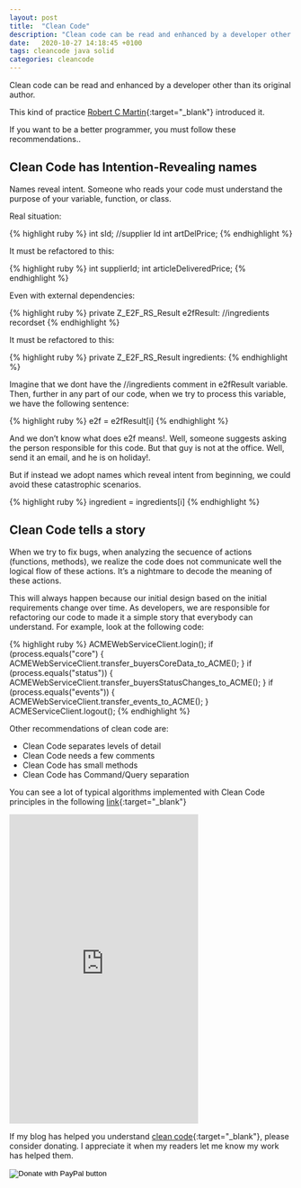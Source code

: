 ```yaml
---
layout: post
title:  "Clean Code"
description: "Clean code can be read and enhanced by a developer other than its original author. Clean code has Intention-Revealing names"
date:   2020-10-27 14:18:45 +0100
tags: cleancode java solid
categories: cleancode
---
```

Clean code can be read and enhanced by a developer other than its original author. 

This kind of practice [Robert C Martin](https://amzn.to/3rAejgU){:target="_blank"} introduced it.

If you want to be a better programmer, you must follow these recommendations..

## Clean Code has Intention-Revealing names

Names reveal intent. Someone who reads your code must understand the purpose of your variable, function, or class.

Real situation:

{% highlight ruby %}
int sId; //supplier Id
int artDelPrice;
{% endhighlight %}

It must be refactored to this:

{% highlight ruby %}
int supplierId;
int articleDeliveredPrice;
{% endhighlight %}

Even with external dependencies:

{% highlight ruby %}
private Z_E2F_RS_Result e2fResult: //ingredients recordset
{% endhighlight %}

It must be refactored to this:

{% highlight ruby %}
private Z_E2F_RS_Result ingredients:
{% endhighlight %}

Imagine that we dont have the //ingredients comment in e2fResult variable. Then, further in any part of our code, when we try to process this variable, we have the following sentence:

{% highlight ruby %}
e2f = e2fResult[i]
{% endhighlight %}

And we don’t know what does e2f means!. Well, someone suggests asking the person responsible for this code. But that guy is not at the office. Well, send it an email, and he is on holiday!.

But if instead we adopt names which reveal intent from beginning, we could avoid these catastrophic scenarios.

{% highlight ruby %}
ingredient = ingredients[i]
{% endhighlight %}

## Clean Code tells a story

When we try to fix bugs, when analyzing the secuence of actions (functions, methods), we realize the code does not communicate well the logical flow of these actions. It’s a nightmare to decode the meaning of these actions.

This will always happen because our initial design based on the initial requirements change over time. As developers, we are responsible for refactoring our code to made it a simple story that everybody can understand. For example, look at the following code:

{% highlight ruby %}
ACMEWebServiceClient.login();
if (process.equals("core") {
    ACMEWebServiceClient.transfer_buyersCoreData_to_ACME();
}
if (process.equals("status")) {
    ACMEWebServiceClient.transfer_buyersStatusChanges_to_ACME();
}
if (process.equals("events")) {
    ACMEWebServiceClient.transfer_events_to_ACME();
}
ACMEServiceClient.logout();
{% endhighlight %}

Other recommendations of clean code are:

* Clean Code separates levels of detail
* Clean Code needs a few comments
* Clean Code has small methods
* Clean Code has Command/Query separation

You can see a lot of typical algorithms implemented with Clean Code principles in the following [link](https://lesen.amazon.de/kp/embed?asin=B086JCK6C4&preview=newtab&linkCode=kpe&ref_=cm_sw_r_kb_dp_SD6EZ360ZYYSM2HAZHQ2){:target="_blank"}

<iframe width="336" height="550" src="https://www.youtube.com/embed/qf4vJrhNQn0" frameborder="0" allow="accelerometer; autoplay; clipboard-write; encrypted-media; gyroscope; picture-in-picture" allowfullscreen></iframe>


If my blog has helped you understand [clean code](https://amzn.to/3HH4kNN){:target="_blank"}, please consider donating. I appreciate it when my readers let me know my work has helped them.

<form action="https://www.paypal.com/donate" method="post" target="_top">
<input type="hidden" name="hosted_button_id" value="UF4T364RTPPMJ" />
<input type="image" src="https://www.paypalobjects.com/en_US/GB/i/btn/btn_donateCC_LG.gif" border="0" name="submit" title="PayPal - The safer, easier way to pay online!" alt="Donate with PayPal button" />
<img alt="" border="0" src="https://www.paypal.com/en_GB/i/scr/pixel.gif" width="1" height="1" />
</form>